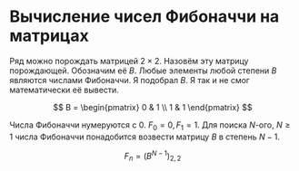 # Вычисление чисел Фибоначчи на матрицах

Ряд можно порождать матрицей $2 \times 2$. Назовём эту матрицу порождающей. Обозначим её $B$. Любые элементы любой степени $B$ являются числами Фибоначчи. Я подобрал $B$. Я так и не смог математически её вывести.

$$
B = \begin{pmatrix}
0 & 1 \\
1 & 1
\end{pmatrix}
$$

Числа Фибоначчи нумеруются с $0$. $F_0 = 0, F_1 = 1$.
Для поиска $N$-ого, $N \ge 1$ числа Фибоначчи понадобится возвести матрицу $B$ в степень $N-1$.

$$
F_n = (B^{N-1})_{2, 2}
$$
